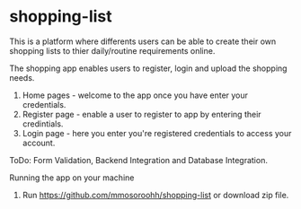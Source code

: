 # shopping-list
This is a platform where differents users can be able to create their own shopping lists to thier 
daily/routine requirements online.

The shopping app enables users to register, login and upload the shopping needs.
 1. Home pages - welcome to the app once you have enter your credentials.
 2. Register page - enable a user to register to app by entering their credintials.
 3. Login page - here you enter you're registered credentials to access your account.
 
 ToDo: Form Validation, Backend Integration and Database Integration.
 
 Running the app on your machine
  1. Run https://github.com/mmosoroohh/shopping-list or download zip file.
  

